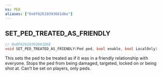 ```yaml
---
ns: PED
aliases: ["0x0f62619393661d6e"]
---
```

## SET_PED_TREATED_AS_FRIENDLY

```c
// 0x0F62619393661D6E
void SET_PED_TREATED_AS_FRIENDLY(Ped ped, bool enable, bool LocalOnly);
```

This sets the ped to be treated as if it was in a friendly relationship with everyone. Stops the ped from being damaged, targeted, locked on or being shot at. Can't be set on players, only peds.

